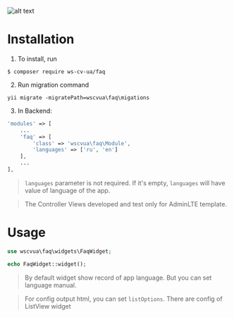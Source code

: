 ![alt text](http://web-studio.cv.ua/img/logo-dark.png "Web-Studio.cv.ua")

Installation
======
1. To install, run
```
$ composer require ws-cv-ua/faq
```

2. Run migration command
```shell
yii migrate -migratePath=wscvua\faq\migations
```

3. In Backend:
```php
'modules' => [
    ...
    'faq' => [
        'class' => 'wscvua\faq\Module',
        'languages' => ['ru', 'en']
    ],
    ...
],
```
> ```languages``` parameter is not required. If it's empty, ```languages``` will have value of language of the app.

> The Controller Views developed and test only for AdminLTE template. 

Usage
========
```php
use wscvua\faq\widgets\FaqWidget;

echo FaqWidget::widget();
```
> By default widget show record of app language. But you can set language manual.

> For config output html, you can set ```listOptions```. There are config of ListView widget
